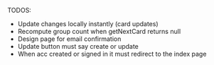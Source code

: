 TODOS:
- Update changes locally instantly (card updates)
- Recompute group count when getNextCard returns null
- Design page for email confirmation
- Update button must say create or update
- When acc created or signed in it must redirect to the index page
